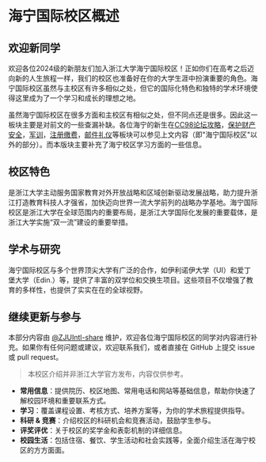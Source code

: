 # 海宁国际校区概述

## 欢迎新同学

欢迎各位2024级的新朋友们加入浙江大学海宁国际校区！正如你们在高考之后迈向新的人生旅程一样，我们的校区也准备好在你的大学生涯中扮演重要的角色。海宁国际校区虽然与主校区有许多相似之处，但它的国际化特色和独特的学术环境使得这里成为了一个学习和成长的理想之地。

虽然海宁国际校区在很多方面和主校区有相似之处，但不同点还是很多。因此这一板块主要是对前文的一些查漏补缺。各位海宁的新生在[CC98论坛攻略](../cc98.md)，[保护财产安全](../callout.md)，[军训](../military_training/time.md)，[注册缴费](../registration/fee.md)，[邮件礼仪](../learning/email_etiquette.md)等板块可以参见上文内容（即"海宁国际校区"以外的部分）。而本版块主要补充了海宁校区学习方面的一些信息。

## 校区特色

是浙江大学主动服务国家教育对外开放战略和区域创新驱动发展战略，助力提升浙江打造教育科技人才强省，加快迈向世界一流大学前列的战略办学基地。海宁国际校区是浙江大学在全球范围内的重要布局，是浙江大学国际化发展的重要载体，是浙江大学实施“双一流”建设的重要举措。

## 学术与研究

海宁国际校区与多个世界顶尖大学有广泛的合作，如伊利诺伊大学（UI）和爱丁堡大学（Edin.）等，提供了丰富的双学位和交换生项目。这些项目不仅增强了教育的多样性，也提供了实实在在的全球视野。

## 继续更新与参与

本部分内容由 [@ZJUIntl-share](https://github.com/ZJUIntl-share) 维护，欢迎各位海宁国际校区的同学对内容进行补充。如果你有任何问题或建议，欢迎联系我们，或者直接在 GitHub 上提交 issue 或 pull request。

> 本校区介绍并非浙江大学官方发布，内容仅供参考。

- **常用信息**：提供院历、校区地图、常用电话和网站等基础信息，帮助你快速了解校园环境和重要联系方式。
- **学习**：覆盖课程设置、考核方式、培养方案等，为你的学术旅程提供指导。
- **科研 & 竞赛**：介绍校区的科研机会和竞赛活动，鼓励学生参与。
- **评奖评优**：关于校区的奖学金和表彰机制的详细信息。
- **校园生活**：包括住宿、餐饮、学生活动和社会实践等，全面介绍生活在海宁校区的方方面面。
